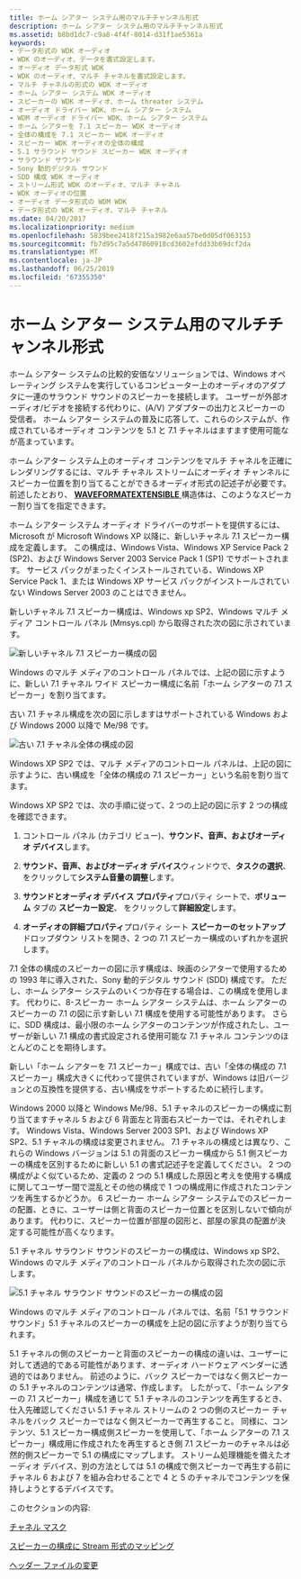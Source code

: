 ```yaml
---
title: ホーム シアター システム用のマルチチャンネル形式
description: ホーム シアター システム用のマルチチャンネル形式
ms.assetid: b8bd1dc7-c9a8-4f4f-8014-d31f1ae5361a
keywords:
- データ形式の WDK オーディオ
- WDK のオーディオ、データを書式設定します。
- オーディオ データ形式 WDK
- WDK のオーディオ、マルチ チャネルを書式設定します。
- マルチ チャネルの形式の WDK オーディオ
- ホーム シアター システム WDK オーディオ
- スピーカーの WDK オーディオ、ホーム threater システム
- オーディオ ドライバー WDK、ホーム シアター システム
- WDM オーディオ ドライバー WDK、ホーム シアター システム
- ホーム シアターを 7.1 スピーカー WDK オーディオ
- 全体の構成を 7.1 スピーカー WDK オーディオ
- スピーカー WDK オーディオの全体の構成
- 5.1 サラウンド サウンド スピーカー WDK オーディオ
- サラウンド サウンド
- Sony 動的デジタル サウンド
- SDD 構成 WDK オーディオ
- ストリーム形式 WDK のオーディオ、マルチ チャネル
- WDK オーディオの位置
- オーディオ データ形式の WDM WDK
- データ形式の WDK オーディオ、マルチ チャネル
ms.date: 04/20/2017
ms.localizationpriority: medium
ms.openlocfilehash: 5839bee2418f215a3982e6aa57be0d05df063153
ms.sourcegitcommit: fb7d95c7a5d47860918cd3602efdd33b69dcf2da
ms.translationtype: MT
ms.contentlocale: ja-JP
ms.lasthandoff: 06/25/2019
ms.locfileid: "67355350"
---
```

# <a name="multichannel-formats-for-home-theater-systems"></a>ホーム シアター システム用のマルチチャンネル形式


ホーム シアター システムの比較的安価なソリューションでは、Windows オペレーティング システムを実行しているコンピューター上のオーディオのアダプタに一連のサラウンド サウンドのスピーカーを接続します。 ユーザーが外部オーディオ/ビデオを接続する代わりに、(A/V) アダプターの出力とスピーカーの受信者。 ホーム シアター システムの普及に応答して、これらのシステムが、作成されているオーディオ コンテンツを 5.1 と 7.1 チャネルはますます使用可能なが高まっています。

ホーム シアター システム上のオーディオ コンテンツをマルチ チャネルを正確にレンダリングするには、マルチ チャネル ストリームにオーディオ チャンネルにスピーカー位置を割り当てることができるオーディオ形式の記述子が必要です。 前述したとおり、 [ **WAVEFORMATEXTENSIBLE** ](https://docs.microsoft.com/windows-hardware/drivers/ddi/content/ksmedia/ns-ksmedia-waveformatextensible)構造体は、このようなスピーカー割り当てを指定できます。

ホーム シアター システム オーディオ ドライバーのサポートを提供するには、Microsoft が Microsoft Windows XP 以降に、新しいチャネル 7.1 スピーカー構成を定義します。 この構成は、Windows Vista、Windows XP Service Pack 2 (SP2)、および Windows Server 2003 Service Pack 1 (SP1) でサポートされます。 サービス パックがまったくインストールされている、Windows XP Service Pack 1、または Windows XP サービス パックがインストールされていない Windows Server 2003 のことはできません。

新しいチャネル 7.1 スピーカー構成は、Windows xp SP2、Windows マルチ メディア コントロール パネル (Mmsys.cpl) から取得された次の図に示されています。

![新しいチャネル 7.1 スピーカー構成の図 ](images/spkrcfg1new.gif)

Windows のマルチ メディアのコントロール パネルでは、上記の図に示すように、新しい 7.1 チャネル ワイド スピーカー構成に名前「ホーム シアターの 7.1 スピーカー」を割り当てます。

古い 7.1 チャネル構成を次の図に示しますはサポートされている Windows および Windows 2000 以降で Me/98 です。

![古い 7.1 チャネル全体の構成の図](images/spkrcfg1old.gif)

Windows XP SP2 では、マルチ メディアのコントロール パネルは、上記の図に示すように、古い構成を「全体の構成の 7.1 スピーカー」という名前を割り当てます。

Windows XP SP2 では、次の手順に従って、2 つの上記の図に示す 2 つの構成を確認できます。

1.  コントロール パネル (カテゴリ ビュー)、**サウンド、音声、およびオーディオ デバイス**します。

2.  **サウンド、音声、およびオーディオ デバイス**ウィンドウで、**タスクの選択**、 をクリックして**システム音量の調整**します。

3.  **サウンドとオーディオ デバイス プロパティ**プロパティ シートで、**ボリューム** タブの **スピーカー設定**、 をクリックして**詳細設定**します。

4.  **オーディオの詳細プロパティ**プロパティ シート **スピーカーのセットアップ**ドロップダウン リストを開き、2 つの 7.1 スピーカー構成のいずれかを選択します。

7\.1 全体の構成のスピーカーの図に示す構成は、映画のシアターで使用するための 1993 年に導入された、Sony 動的デジタル サウンド (SDD) 構成です。 ただし、ホーム シアター システムのいくつか存在する場合は、この構成を使用します。 代わりに、8-スピーカー ホーム シアター システムは、ホーム シアターのスピーカーの 7.1 の図に示す新しい 7.1 構成を使用する可能性があります。 さらに、SDD 構成は、最小限のホーム シアターのコンテンツが作成されたし、ユーザーが新しい 7.1 構成の書式設定される使用可能な 7.1 チャネル コンテンツのほとんどのことを期待します。

新しい「ホーム シアターを 7.1 スピーカー」構成では、古い「全体の構成の 7.1 スピーカー」構成大きくに代わって提供されていますが、Windows は旧バージョンとの互換性を提供する、古い構成をサポートするために続行します。

Windows 2000 以降と Windows Me/98、5.1 チャネルのスピーカーの構成に割り当てますチャネル 5 および 6 背面左と背面右スピーカーでは、それぞれします。 Windows Vista、Windows Server 2003 SP1、および Windows XP SP2、5.1 チャネルの構成は変更されません。 7\.1 チャネルの構成とは異なり、これらの Windows バージョンは 5.1 の背面のスピーカー構成から 5.1 側スピーカーの構成を区別するために新しい 5.1 の書式記述子を定義してください。 2 つの構成がよく似ているため、定義の 2 つの 5.1 構成した原因と考えを使用する構成に関してユーザー間で混乱とその他の構成で 1 つの構成用に作成されたコンテンツを再生するかどうか。 6 スピーカー ホーム シアター システムでのスピーカーの配置、ときに、ユーザーは側と背面のスピーカー位置とを区別しないで傾向があります。 代わりに、スピーカー位置が部屋の図形と、部屋の家具の配置が決定する可能性が高くなります。

5\.1 チャネル サラウンド サウンドのスピーカーの構成は、Windows xp SP2、Windows のマルチ メディアのコントロール パネルから取得された次の図に示します。

![5\.1 チャネル サラウンド サウンドのスピーカーの構成の図 ](images/spkrcfg2.gif)

Windows のマルチ メディアのコントロール パネルでは、名前「5.1 サラウンド サウンド」5.1 チャネルのスピーカーの構成を上記の図に示すようが割り当てられます。

5\.1 チャネルの側のスピーカーと背面のスピーカーの構成の違いは、ユーザーに対して透過的である可能性があります、オーディオ ハードウェア ベンダーに透過的ではありません。 前述のように、バック スピーカーではなく側スピーカーの 5.1 チャネルのコンテンツは通常、作成します。 したがって、「ホーム シアターの 7.1 スピーカー」構成を通じて 5.1 チャネルのコンテンツを再生するとき、仕入先確認してください 5.1 チャネル ストリームの 2 つの側のスピーカー チャネルをバック スピーカーではなく側スピーカーで再生すること。 同様に、コンテンツ、5.1 スピーカー構成側スピーカーを使用して、「ホーム シアターの 7.1 スピーカー」構成用に作成されたを再生するとき側 7.1 スピーカーのチャネルは必然的側スピーカーで 5.1 の構成にマップします。 ストリーム処理機能を備えたオーディオ デバイス、別の方法としては 5.1 の構成で側スピーカーで再生する前にチャネル 6 および 7 を組み合わせることで 4 と 5 のチャネルでコンテンツを保持しようとするデバイスです。

このセクションの内容:

[チャネル マスク](channel-mask.md)

[スピーカーの構成に Stream 形式のマッピング](mapping-stream-formats-to-speaker-configurations.md)

[ヘッダー ファイルの変更](header-file-changes.md)

 

 




